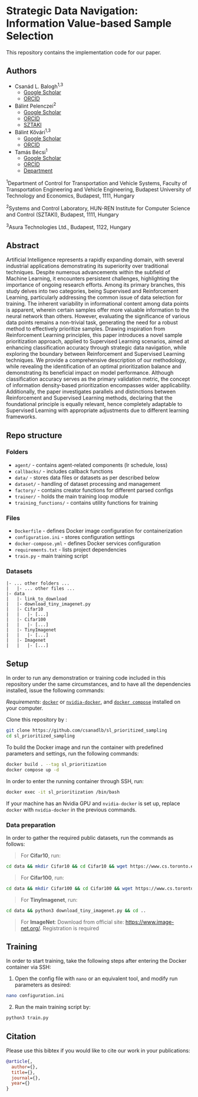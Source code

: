 # Strategic Data Navigation: Information Value-based Sample Selection
This repository contains the implementation code for our paper.

## Authors
- Csanád L. Balogh<sup>1,3</sup>
  - [Google Scholar](https://scholar.google.com/citations?user=p0eQRMAAAAAJ&hl=hu&oi=ao)
  - [ORCID](https://orcid.org/0009-0003-2481-8456)
- Bálint Pelenczei<sup>2</sup>
  - [Google Scholar](https://scholar.google.com/citations?user=4y2OD3QAAAAJ&hl=hu&oi=ao)
  - [ORCID](https://orcid.org/0000-0001-9194-8574)
  - [SZTAKI](https://sztaki.hun-ren.hu/en/balint-pelenczei)
- Bálint Kővári<sup>1,3</sup>
  - [Google Scholar](https://scholar.google.com/citations?user=WrtttXEAAAAJ&hl=hu&oi=ao)
  - [ORCID](https://orcid.org/0000-0003-2178-2921)
- Tamás Bécsi<sup>1</sup>
  - [Google Scholar](https://scholar.google.com/citations?user=Sdw_b5YAAAAJ&hl=hu&oi=ao)
  - [ORCID](https://orcid.org/0000-0002-1487-9672)
  - [Department](http://www.kjit.bme.hu/index.php/en/tanszeki-munkatarsak-en/12-munkatarsak/munkatarsak-angol/259-becsi-tamas)

<sup>1</sup>Department of Control for Transportation and Vehicle Systems, Faculty of Transportation Engineering and Vehicle Engineering, Budapest University of Technology and Economics, Budapest, 1111, Hungary

<sup>2</sup>Systems and Control Laboratory, HUN-REN Institute for Computer Science and Control (SZTAKI), Budapest, 1111, Hungary

<sup>3</sup>Asura Technologies Ltd., Budapest, 1122, Hungary

## Abstract
Artificial Intelligence represents a rapidly expanding domain, with several industrial applications demonstrating its superiority over traditional techniques. Despite numerous advancements within the subfield of Machine Learning, it encounters persistent challenges, highlighting the importance of ongoing research efforts. Among its primary branches, this study delves into two categories, being Supervised and Reinforcement Learning, particularly addressing the common issue of data selection for training. The inherent variability in informational content among data points is apparent, wherein certain samples offer more valuable information to the neural network than others. However, evaluating the significance of various data points remains a non-trivial task, generating the need for a robust method to effectively prioritize samples. Drawing inspiration from Reinforcement Learning principles, this paper introduces a novel sample prioritization approach, applied to Supervised Learning scenarios, aimed at enhancing classification accuracy through strategic data navigation, while exploring the boundary between Reinforcement and Supervised Learning techniques. We provide a comprehensive description of our methodology, while revealing the identification of an optimal prioritization balance and demonstrating its beneficial impact on model performance. Although classification accuracy serves as the primary validation metric, the concept of information density-based prioritization encompasses wider applicability. Additionally, the paper investigates parallels and distinctions between Reinforcement and Supervised Learning methods, declaring that the foundational principle is equally relevant, hence completely adaptable to Supervised Learning with appropriate adjustments due to different learning frameworks.

## Repo structure
### Folders
- `agent/` - contains agent-related components (lr schedule, loss)
- `callbacks/` - includes callback functions
- `data/` - stores data files or datasets as per described below
- `dataset/` - handling of dataset processing and management
- `factory/` - contains creator functions for different parsed configs
- `trainer/` - holds the main training loop module
- `training_functions/` - contains utility functions for training
### Files
- `Dockerfile` - defines Docker image configuration for containerization
- `configuration.ini` - stores configuration settings
- `docker-compose.yml` - defines Docker services configuration
- `requirements.txt` - lists project dependencies
- `train.py` - main training script
### Datasets
```
|- ... other folders ...
|   |- ... other files ...
|- data
|   |- link_to_download
|   |- download_tiny_imagenet.py
|   |- Cifar10
|   |   |- [...]
|   |- Cifar100
|   |   |- [...]
|   |- TinyImagenet
|   |   |- [...]
|   |- Imagenet
|   |   |- [...]
 ```

## Setup
In order to run any demonstration or training code included in this repository under the same circumstances, and to have all the dependencies installed, issue the following commands:

*Requirements*: [`docker`](https://docs.docker.com/get-docker/) or [`nvidia-docker`](https://github.com/NVIDIA/nvidia-docker), and [`docker compose`](https://github.com/docker/compose)  installed on your computer.

Clone this repository by : 

```bash
git clone https://github.com/csanadlb/sl_prioritized_sampling
cd sl_prioritized_sampling
```

To build the Docker image and run the container with predefined parameters and settings, run the following commands:

```bash
docker build . --tag sl_prioritization
docker compose up -d
```

In order to enter the running container through SSH, run:

```bash
docker exec -it sl_prioritization /bin/bash
```

If your machine has an Nvidia GPU and `nvidia-docker` is set up, replace `docker` with `nvidia-docker` in the previous commands.

### Data preparation
In order to gather the required public datasets, run the commands as follows:
>For **Cifar10**, run:
```bash
cd data && mkdir Cifar10 && cd Cifar10 && wget https://www.cs.toronto.edu/~kriz/cifar-10-python.tar.gz && tar -xvf cifar-10-python.tar.gz && cd ../..
```
>For **Cifar100**, run:
```bash
cd data && mkdir Cifar100 && cd Cifar100 && wget https://www.cs.toronto.edu/~kriz/cifar-100-python.tar.gz && cd ../..
```
>For **TinyImagenet**, run:
```bash
cd data && python3 download_tiny_imagenet.py && cd ..
```
>For **ImageNet**:
Download from official site: https://www.image-net.org/. Registration is required

## Training
In order to start training, take the following steps after entering the Docker container via SSH:
1. Open the config file with `nano` or an equivalent tool, and modify run parameters as desired:
```bash
nano configuration.ini
```
2. Run the main training script by:
```bash
python3 train.py
```

## Citation
Please use this bibtex if you would like to cite our work in your publications:

```bibtex
@article{,
  author={},
  title={},
  journal={},
  year={}
}
```